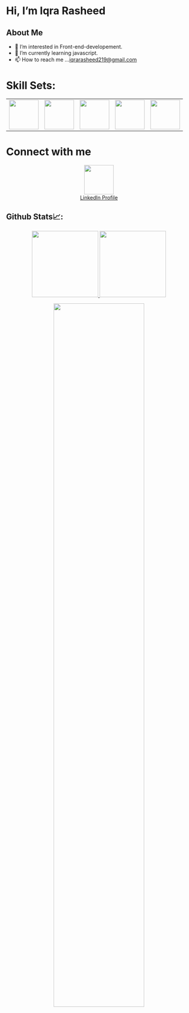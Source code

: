  # Hi, I’m Iqra Rasheed
## About Me
- 👀 I’m interested in Front-end-developement.
- 🌱 I’m currently learning javascript.
- 📫 How to reach me ...<a href="iqrarasheed219@gmail.com">iqrarasheed219@gmail.com</a>

# Skill Sets:

<table>
  <tr>
    <td>
      <img src="https://www.vectorlogo.zone/logos/w3_html5/w3_html5-ar21.svg" width="80px" height="80px" />
    </td>
    <td>
      <img src ="https://www.vectorlogo.zone/logos/w3_css/w3_css-ar21.svg" width ="80px" height="80px" />
    </td>
   <td>
      <img src ="https://www.vectorlogo.zone/logos/getbootstrap/getbootstrap-ar21.svg" width ="80px" height="80px" />
    </td>
   <td>
    <img src="https://www.vectorlogo.zone/logos/javascript/javascript-ar21.svg" width ="80px" height="80px" />
   </td>
   <td>
    <img src="https://www.vectorlogo.zone/logos/canva/canva-ar21.svg" width ="80px" height="80px" />
   </td>
  </tr>
</table>

# Connect with me

<div align="center">
  <a href="https://www.linkedin.com/in/iqra-rasheed-84723a255/" target="blank"><img src="https://encrypted-tbn0.gstatic.com/images?q=tbn:ANd9GcS2Wb7G67EcR44qT3KQLlLzI1Fna_L2lPXfTI1sx8_z2w&s" width="80px" height="80px" align="center"/><br>LinkedIn Profile</a>
</div>

## Github Stats📈:
<p align="center">
    <a href="https://github.com/Iqra327">
<img height="180em" src="https://github-readme-stats-git-masterrstaa-rickstaa.vercel.app/api?username=Iqra327&show_icons=true&theme=algolia&include_all_commits=true&count_private=true&hide_border=true"/>
        <img height="180em" src="https://github-readme-stats-eight-theta.vercel.app/api/top-langs/?username=Iqra327&langs_count=12&layout=compact&langs_count=8&theme=algolia&include_all_commits=true&count_private=true&hide_border=true" />
    </a>
</p>

 <p align="center">
   <a href="https://github.com/arhamansari11"> 
     <img width="70%" src="https://github-readme-streak-stats.herokuapp.com/?user=Iqra327&theme=algolia&hide_border=true" /> 
   </a>  
 </p 

<!---
- 😄 Pronouns: ...
- ⚡ Fun fact: ...


Iqra327/Iqra327 is a ✨ special ✨ repository because its `README.md` (this file) appears on your GitHub profile.
You can click the Preview link to take a look at your changes.
--->
